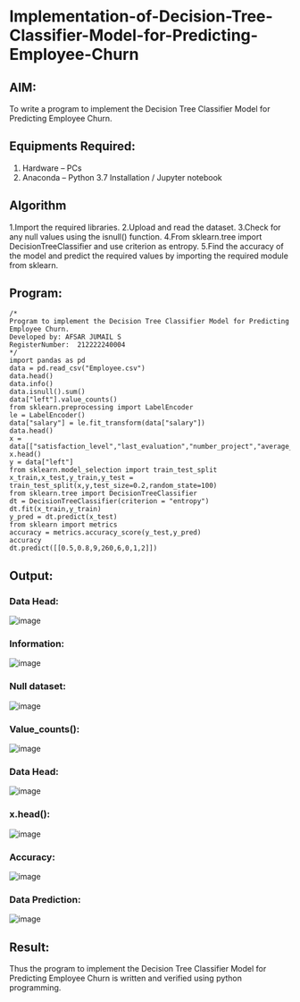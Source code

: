 # Implementation-of-Decision-Tree-Classifier-Model-for-Predicting-Employee-Churn

## AIM:
To write a program to implement the Decision Tree Classifier Model for Predicting Employee Churn.

## Equipments Required:
1. Hardware – PCs
2. Anaconda – Python 3.7 Installation / Jupyter notebook

## Algorithm
1.Import the required libraries.
2.Upload and read the dataset.
3.Check for any null values using the isnull() function.
4.From sklearn.tree import DecisionTreeClassifier and use criterion as entropy.
5.Find the accuracy of the model and predict the required values by importing the required module from sklearn. 

## Program:
```
/*
Program to implement the Decision Tree Classifier Model for Predicting Employee Churn.
Developed by: AFSAR JUMAIL S
RegisterNumber:  212222240004
*/
import pandas as pd
data = pd.read_csv("Employee.csv")
data.head()
data.info()
data.isnull().sum()
data["left"].value_counts()
from sklearn.preprocessing import LabelEncoder
le = LabelEncoder()
data["salary"] = le.fit_transform(data["salary"])
data.head()
x = data[["satisfaction_level","last_evaluation","number_project","average_montly_hours","time_spend_company","Work_accident","promotion_last_5years","salary"]]
x.head()
y = data["left"]
from sklearn.model_selection import train_test_split
x_train,x_test,y_train,y_test = train_test_split(x,y,test_size=0.2,random_state=100)
from sklearn.tree import DecisionTreeClassifier
dt = DecisionTreeClassifier(criterion = "entropy")
dt.fit(x_train,y_train)
y_pred = dt.predict(x_test)
from sklearn import metrics
accuracy = metrics.accuracy_score(y_test,y_pred)
accuracy
dt.predict([[0.5,0.8,9,260,6,0,1,2]])
```

## Output:
### Data Head:
![image](https://github.com/Afsarjumail/Implementation-of-Decision-Tree-Classifier-Model-for-Predicting-Employee-Churn/assets/118343395/abfdde85-1bc2-434e-b574-d140ba49d4bf)


### Information:
![image](https://github.com/Afsarjumail/Implementation-of-Decision-Tree-Classifier-Model-for-Predicting-Employee-Churn/assets/118343395/1c9f6647-e50f-461e-8719-1785d82d234e)

### Null dataset:
![image](https://github.com/Afsarjumail/Implementation-of-Decision-Tree-Classifier-Model-for-Predicting-Employee-Churn/assets/118343395/c59b9c68-1e09-452d-8812-cd1ccdf78529)

### Value_counts():
![image](https://github.com/Afsarjumail/Implementation-of-Decision-Tree-Classifier-Model-for-Predicting-Employee-Churn/assets/118343395/7ce80162-ab63-4f1f-9976-1b7756dca2e7)


### Data Head:
![image](https://github.com/Afsarjumail/Implementation-of-Decision-Tree-Classifier-Model-for-Predicting-Employee-Churn/assets/118343395/73854566-0de6-4206-a5a4-6d09ab7d662f)


### x.head():
![image](https://github.com/Afsarjumail/Implementation-of-Decision-Tree-Classifier-Model-for-Predicting-Employee-Churn/assets/118343395/849c0a38-a1d0-4b56-b707-7ebf21688be6)


### Accuracy:
![image](https://github.com/Afsarjumail/Implementation-of-Decision-Tree-Classifier-Model-for-Predicting-Employee-Churn/assets/118343395/2d672eda-13c8-4cbd-8aad-081874152fc5)


### Data Prediction:
![image](https://github.com/Afsarjumail/Implementation-of-Decision-Tree-Classifier-Model-for-Predicting-Employee-Churn/assets/118343395/ac0d0c50-67e4-4c5d-85bd-3c0495920860)


## Result:
Thus the program to implement the  Decision Tree Classifier Model for Predicting Employee Churn is written and verified using python programming.
